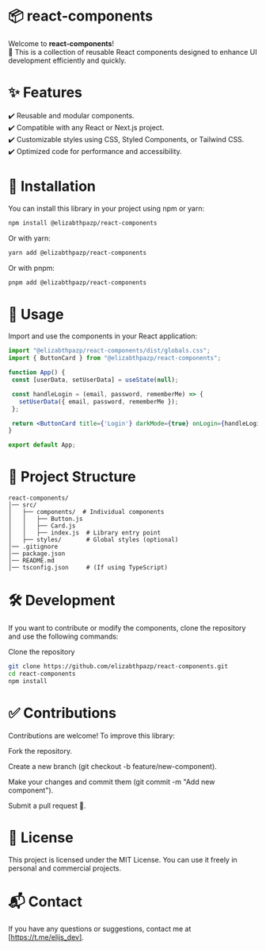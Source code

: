 # 📦 react-components

Welcome to **react-components**!  
🚀 This is a collection of reusable React components designed to enhance UI development efficiently and quickly.


# ✨ Features

✔️ Reusable and modular components.  
✔️ Compatible with any React or Next.js project.  
✔️ Customizable styles using CSS, Styled Components, or Tailwind CSS.  
✔️ Optimized code for performance and accessibility.  


# 📌 Installation

You can install this library in your project using npm or yarn:

```bash
npm install @elizabthpazp/react-components
```

Or with yarn:

```bash
yarn add @elizabthpazp/react-components
```

Or with pnpm:

```bash
pnpm add @elizabthpazp/react-components
```

# 🚀 Usage
Import and use the components in your React application:

```jsx
import "@elizabthpazp/react-components/dist/globals.css";
import { ButtonCard } from "@elizabthpazp/react-components";

function App() {
 const [userData, setUserData] = useState(null);

 const handleLogin = (email, password, rememberMe) => {
   setUserData({ email, password, rememberMe }); 
 };

 return <ButtonCard title={'Login'} darkMode={true} onLogin={handleLogin}></ButtonCard>;
}

export default App;
```

# 📂 Project Structure
```plaintext 
react-components/
│── src/
│   ├── components/  # Individual components
│   │   ├── Button.js
│   │   ├── Card.js
│   │   ├── index.js  # Library entry point
│   ├── styles/       # Global styles (optional)
│── .gitignore
│── package.json
│── README.md
│── tsconfig.json     # (If using TypeScript)
```

# 🛠️ Development

If you want to contribute or modify the components, clone the repository and use the following commands:

Clone the repository

```sh
git clone https://github.com/elizabthpazp/react-components.git
cd react-components
npm install
```

# ✅ Contributions
Contributions are welcome! To improve this library:

Fork the repository.

Create a new branch (git checkout -b feature/new-component).

Make your changes and commit them (git commit -m "Add new component").

Submit a pull request 🚀.

# 📜 License
This project is licensed under the MIT License. You can use it freely in personal and commercial projects.

# 📬 Contact

If you have any questions or suggestions, contact me at [https://t.me/elijs_dev].
